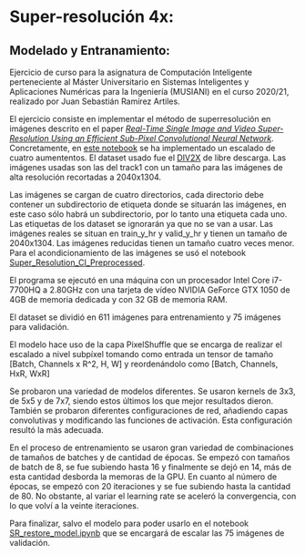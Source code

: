 # Super-resolución 4x:
## Modelado y Entranamiento:

Ejercicio de curso para la asignatura de Computación Inteligente perteneciente al Máster Universitario en Sistemas Inteligentes y Aplicaciones Numéricas para la Ingeniería (MUSIANI) en el curso 2020/21, realizado por Juan Sebastián Ramírez Artiles.

El ejercicio consiste en implementar el método de superresolución en imágenes descrito en el paper *[Real-Time Single Image and Video Super-Resolution Using an Efficient Sub-Pixel Convolutional Neural Network](https://arxiv.org/abs/1609.05158)*. Concretamente, en [este notebook](Super_Resolution_CI_Model.ipynb) se ha implementado un escalado de cuatro aumententos. El dataset usado fue el [DIV2X](https://data.vision.ee.ethz.ch/cvl/DIV2K/) de libre descarga. Las imágenes usadas son las del track1 con un tamaño para las imágenes de alta resolución recortadas a 2040x1304.

Las imágenes se cargan de cuatro directorios, cada directorio debe contener un subdirectorio de etiqueta donde se situarán las imágenes, en este caso sólo habrá un subdirectorio, por lo tanto una etiqueta cada uno. Las etiquetas de los dataset se ignorarán ya que no se van a usar. Las imágenes reales se situan en train_y_hr y valid_y_hr y tienen un tamaño de 2040x1304. Las imágenes reducidas tienen un tamaño cuatro veces menor. Para el acondicionamiento de las imágenes se usó el notebook [Super_Resolution_CI_Preprocessed](Super_Resolution_CI_Preprocessed.ipynb).

El programa se ejecutó en una máquina con un procesador Intel Core i7-7700HQ a 2.80GHz con una tarjeta de vídeo NVIDIA GeForce GTX 1050 de 4GB de memoria dedicada y con 32 GB de memoria RAM.

El dataset se dividió en 611 imágenes para entrenamiento y 75 imágenes para validación.

El modelo hace uso de la capa PixelShuffle que se encarga de realizar el escalado a nivel subpíxel tomando como entrada un tensor de tamaño [Batch, Channels x R^2, H, W] y reordenándolo como [Batch, Channels, HxR, WxR]

Se probaron una variedad de modelos diferentes. Se usaron kernels de 3x3, de 5x5 y de 7x7, siendo estos últimos los que mejor resultados dieron. También se probaron diferentes configuraciones de red, añadiendo capas convolutivas y modificando las funciones de activación. Esta configuración resultó la más adecuada.

En el proceso de entrenamiento se usaron gran variedad de combinaciones de tamaños de batches y de cantidad de épocas. Se empezó con tamaños de batch de 8, se fue subiendo hasta 16 y finalmente se dejó en 14, más de esta cantidad desborda la memoras de la GPU. En cuanto al número de épocas, se empezó con 20 iteraciones y se fue subiendo hasta la cantidad de 80. No obstante, al variar el learning rate se aceleró la convergencia, con lo que volví a la veinte iteraciones.

Para finalizar, salvo el modelo para poder usarlo en el notebook [SR_restore_model.ipynb](SR_restore_model.ipynb) que se encargará de escalar las 75 imágenes de validación.